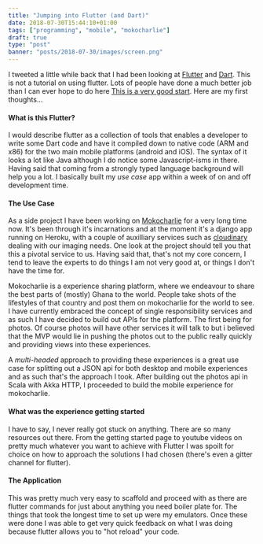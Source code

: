 ```yaml
---
title: "Jumping into Flutter (and Dart)"
date: 2018-07-30T15:44:10+01:00
tags: ["programming", "mobile", "mokocharlie"]
draft: true
type: "post"
banner: "posts/2018-07-30/images/screen.png"
---
```


I tweeted a little while back that I had been looking at [Flutter](https://flutter.io) and [Dart](https://www.dartlang.org). This is not a tutorial on using flutter. Lots of people have done a much better job than I can ever hope to do here [This is a very good start](https://www.youtube.com/channel/UCFTM1FGjZSkoSPDZgtbp7hA). Here are my first thoughts...

#### What is this Flutter?
I would describe flutter as a collection of tools that enables a developer to write some Dart code and have it compiled down to native code (ARM and x86) for the two main mobile platforms (android and iOS). The syntax of it looks a lot like Java although I do notice some Javascript-isms in there. Having said that coming from a strongly typed language background will help you a lot. I basically built my _use case_ app within a week of on and off development time.

#### The Use Case
As a side project I have been working on [Mokocharlie](http://mokocharlie.com) for a very long time now. It's been through it's incarnations and at the moment it's a django app running on Heroku, with a couple of auxilliary services such as [cloudinary](https://cloudinary.com) dealing with our imaging needs. One look at the project should tell you that this a pivotal service to us. Having said that, that's not my core concern, I tend to leave the experts to do things I am not very good at, or things I don't have the time for.

Mokocharlie is a experience sharing platform, where we endeavour to share the best parts of (mostly) Ghana to the world. People take shots of the lifestyles of that country and post them on mokocharlie for the world to see. I have currently embraced the concept of single responsibility services and as such I have decided to build out APIs for the platform. The first being for photos. Of course photos will have other services it will talk to but i believed that the MVP would lie in pushing the photos out to the public really quickly and providing views into these experiences.

A _multi-headed_ approach to providing these experiences is a great use case for splitting out a JSON api for both desktop and mobile experiences and as such that's the approach I took. After building out the photos api in Scala with Akka HTTP, I proceeded to build the mobile experience for mokocharlie.

#### What was the experience getting started
I have to say, I never really got stuck on anything. There are so many resources out there. From the getting started page to youtube videos on pretty much whatever you want to achieve with Flutter I was spoilt for choice on how to approach the solutions I had chosen (there's even a gitter channel for flutter).

#### The Application
This was pretty much very easy to scaffold and proceed with as there are flutter commands for just about anything you need boiler plate for. The things that took the longest time to set up were my emulators. Once these were done I was able to get very quick feedback on what I was doing because flutter allows you to "hot reload" your code.


